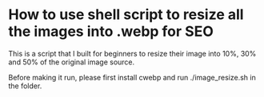 <h1>How to use shell script to resize all the images into .webp for SEO</h1>

This is a script that I built for beginners to resize their image into 10%, 30% and 50% of the original image source.

Before making it run, please first install cwebp and run ./image_resize.sh in the folder.
